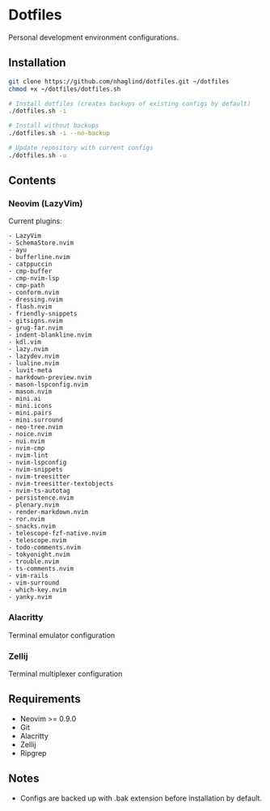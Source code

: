 # Dotfiles

Personal development environment configurations.

## Installation

```bash
git clone https://github.com/nhaglind/dotfiles.git ~/dotfiles
chmod +x ~/dotfiles/dotfiles.sh

# Install dotfiles (creates backups of existing configs by default)
./dotfiles.sh -i

# Install without backups
./dotfiles.sh -i --no-backup

# Update repository with current configs
./dotfiles.sh -u
```

## Contents

### Neovim (LazyVim)
Current plugins:
```
- LazyVim
- SchemaStore.nvim
- ayu
- bufferline.nvim
- catppuccin
- cmp-buffer
- cmp-nvim-lsp
- cmp-path
- conform.nvim
- dressing.nvim
- flash.nvim
- friendly-snippets
- gitsigns.nvim
- grug-far.nvim
- indent-blankline.nvim
- kdl.vim
- lazy.nvim
- lazydev.nvim
- lualine.nvim
- luvit-meta
- markdown-preview.nvim
- mason-lspconfig.nvim
- mason.nvim
- mini.ai
- mini.icons
- mini.pairs
- mini.surround
- neo-tree.nvim
- noice.nvim
- nui.nvim
- nvim-cmp
- nvim-lint
- nvim-lspconfig
- nvim-snippets
- nvim-treesitter
- nvim-treesitter-textobjects
- nvim-ts-autotag
- persistence.nvim
- plenary.nvim
- render-markdown.nvim
- ror.nvim
- snacks.nvim
- telescope-fzf-native.nvim
- telescope.nvim
- todo-comments.nvim
- tokyonight.nvim
- trouble.nvim
- ts-comments.nvim
- vim-rails
- vim-surround
- which-key.nvim
- yanky.nvim
```

### Alacritty
Terminal emulator configuration

### Zellij
Terminal multiplexer configuration

## Requirements

- Neovim >= 0.9.0
- Git
- Alacritty
- Zellij
- Ripgrep

## Notes

- Configs are backed up with .bak extension before installation by default.
